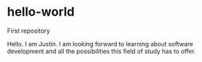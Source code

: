 # hello-world
First repository

Hello. I am Justin. I am looking forward to learning about software development and all the possibilities this field of study has to offer.
